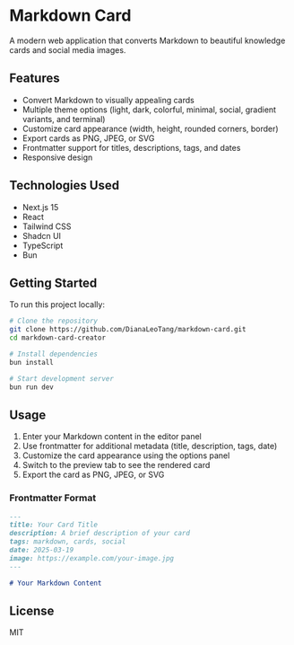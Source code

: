
# Markdown Card 

A modern web application that converts Markdown to beautiful knowledge cards and social media images.

## Features

- Convert Markdown to visually appealing cards
- Multiple theme options (light, dark, colorful, minimal, social, gradient variants, and terminal)
- Customize card appearance (width, height, rounded corners, border)
- Export cards as PNG, JPEG, or SVG
- Frontmatter support for titles, descriptions, tags, and dates
- Responsive design

## Technologies Used

- Next.js 15
- React
- Tailwind CSS
- Shadcn UI
- TypeScript
- Bun

## Getting Started

To run this project locally:

```bash
# Clone the repository
git clone https://github.com/DianaLeoTang/markdown-card.git
cd markdown-card-creator

# Install dependencies
bun install

# Start development server
bun run dev
```

## Usage

1. Enter your Markdown content in the editor panel
2. Use frontmatter for additional metadata (title, description, tags, date)
3. Customize the card appearance using the options panel
4. Switch to the preview tab to see the rendered card
5. Export the card as PNG, JPEG, or SVG

### Frontmatter Format

```markdown
---
title: Your Card Title
description: A brief description of your card
tags: markdown, cards, social
date: 2025-03-19
image: https://example.com/your-image.jpg
---

# Your Markdown Content
```

## License

MIT
